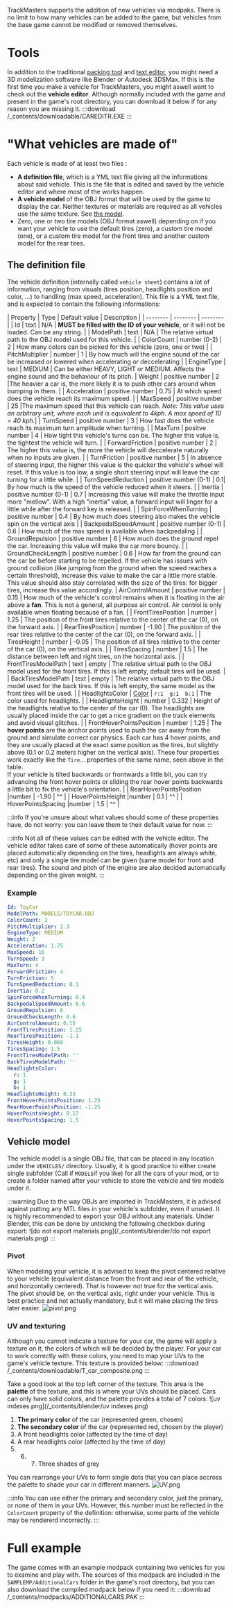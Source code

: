 <!-- TITLE:Create vehicles -->

TrackMasters supports the addition of new vehicles via modpaks. There is no limit to how many vehicles can be added to the game, but vehicles from the base game cannot be modified or removed themselves.

# Tools
In addition to the traditional [packing tool](https://wiki.trackmasters.louve.systems/read/home/3-packing.md) and [text editor](https://wiki.trackmasters.louve.systems/read/home/1-getting-started.md), you might need a 3D modelization software like Blender or Autodesk 3DSMax. If this is the first time you make a vehicle for TrackMasters, you might aswell want to check out the **vehicle editor**.
Although normally included with the game and present in the game's root directory, you can download it below if for any reason you are missing it.
:::download /_contents/downloadable/CAREDITR.EXE :::

# "What vehicles are made of"
Each vehicle is made of at least two files :
* **A definition file**, which is a YML text file giving all the informations about said vehicle. This is the file that is edited and saved by the vehicle editor and where most of the works happen.
* **A vehicle model** of the OBJ format that will be used by the game to display the car. Neither textures or materials are required as all vehicles use the same texture. See [the model](#the-model).
* Zero, one or two tire models (OBJ format aswell) depending on if you want your vehicle to use the default tires (zero), a custom tire model (one), or a custom tire model for the front tires and another custom model for the rear tires.

## The definition file
The vehicle definition (internally called `vehicle sheet`) contains a lot of information, ranging from visuals (tires position, headlights position and color, ...) to handling (max speed, acceleration). This file is a YML text file, and is expected to contain the following informations:

| Property | Type | Default value | Description |
| -------- | -------- | -------- |
|  Id  |   text  | N/A | **MUST be filled with the ID of your vehicle**, or it will not be loaded. Can be any string. |
|  ModelPath  |  text  | N/A | The relative virtual path to the OBJ model used for this vehicle. |
|  ColorCount  |   number (0-2)  | 2 | How many colors can be picked for this vehicle (zero, one or two) |
|  PitchMultiplier  | number | 1 | By how much will the engine sound of the car be increased or lowered when accelerating or deccelerating |
|  EngineType  |  text | MEDIUM | Can be either HEAVY, LIGHT or MEDIUM. Affects the engine sound and the behaviour of its pitch.
|  Weight  |   positive number | 2 |The heavier a car is, the more likely it is to push other cars around when bumping in them. |
|  Acceleration  |  positive number  | 0.75 | At which speed does the vehicle reach its maximum speed. |
|  MaxSpeed  |   positive number | 25 |The maximum speed that this vehicle can reach. _Note: This value uses an arbitrary unit, where each unit is equivalent to 4kph. A max speed of 10 = 40 kph._|
|  TurnSpeed  |  positive number | 3 | How fast does the vehicle reach its maximum turn amplitude when turning.  |
|  MaxTurn  |   positve number  | 4 | How tight this vehicle's turns can be. The higher this value is, the tightest the vehicle will turn.  |
|  ForwardFriction  |  positive number | 2 | The higher this value is, the more the vehicle will deccelerate naturally when no inputs are given. |
|  TurnFriction  |  positive number | 5 | In absence of steering input, the higher this value is the quicker the vehicle's wheel will reset. If this value is too low, a single short steering input will leave the car turning for a little while.  |
|  TurnSpeedReduction  |   positive number (0-1) | 0.1| By how much is the speed of the vehicle reduced when it steers.  |
|  Inertia  |   positive number (0-1)  | 0.7 | Increasing this value will make the throttle input more "mellow". With a high "inertia" value, a forward input will linger for a little while after the forward key is released. |
|  SpinForceWhenTurning  |  positive number  | 0.4 | By how much does steering also makes the vehicle spin on the vertical axis |
|  BackpedalSpeedAmount  | positive number (0-1) | 0.6 | How much of the max speed is available when backpedaling |
|  GroundRepulsion  | positive number |  6  | How much does the ground repel the car. Increasing this value will make the car more bouncy. | 
|  GroundCheckLength  |  positive number | 0.6 | How far from the ground can the car be before starting to be repelled. If the vehicle has issues with ground collision (like jumping from the ground when the speed reaches a certain threshold), increase this value to make the car a little more stable. This value should also stay correlated with the size of the tires: for bigger tires, increase this value accordingly.
|  AirControlAmount  |   positive number | 0.15  | How much of the vehicle's control remains when it is floating in the air above a **fan**. This is not a general, all purpose air control. Air control is only available when floating because of a fan. |
|  FrontTiresPosition  | number | 1.25  | The position of the front tires relative to the center of the car (0), on the forward axis. | 
|  RearTiresPosition  |   number | -1.90 | The position of the rear tires relative to the center of the car (0), on the forward axis. | 
|  TiresHeight  |  number |  -0.05  | The position of all tires relative to the center of the car (0), on the vertical axis. |
|  TiresSpacing  |  number | 1.5  | The distance between left and right tires, on the horizontal axis. |
|  FrontTiresModelPath  | text | empty | The relative virtual path to the OBJ model used for the front tires. If this is left empty, default tires will be used.  |
|  BackTiresModelPath  | text | empty  |  The relative virtual path to the OBJ model used for the back tires. If this is left empty, the same model as the front tires will be used. |
|  HeadlightsColor  |  [Color](https://wiki.trackmasters.louve.systems/read/home/create-trackparts.md#colors)  | `r:1  g:1  b:1` | The color used for headlights. |
|  HeadlightsHeight  | number |  0.332  | Height of the headlights relative to the center of the car (0). The headlights are usually placed inside the car to get a nice gradient on the track elements and avoid visual glitches. |
|  FrontHoverPointsPosition  | number |  1.25  | The **hover points** are the anchor points used to push the car away from the ground and simulate correct car physics. Each car has 4 hover points, and they are usually placed at the exact same position as the tires, but slightly above (0.1 or 0.2 meters higher on the vertical axis). These four properties work exactly like the `Tire`... properties of the same name, seen above in the table. <br> If your vehicle is tilted backwards or frontwards a little bit, you can try advancing the front hover points or sliding the rear hover points backwards a little bit to fix the vehicle's orientation. |
|  RearHoverPointsPosition  |number |   -1.90  | ^^ |
|  HoverPointsHeight  |number |  0.1  | ^^ |
|  HoverPointsSpacing  |number |   1.5  | ^^ |

:::info
If you're unsure about what values should some of these properties have, do not worry: you can leave them to their default value for now.
:::

:::info
Not all of these values can be edited with the vehicle editor. The vehicle editor takes care of some of these automatically (hover points are placed automatically depending on the tires, headlights are always white, etc) and only a single tire model can be given (same model for front and rear tires). The sound and pitch of the engine are also decided automatically depending on the given weight.
:::

### Example
```yaml
Id: ToyCar
ModelPath: MODELS/TOYCAR.OBJ
ColorCount: 2
PitchMultiplier: 1.3
EngineType: MEDIUM
Weight: 2
Acceleration: 1.75
MaxSpeed: 16
TurnSpeed: 3
MaxTurn: 4
ForwardFriction: 4
TurnFriction: 5
TurnSpeedReduction: 0.1
Inertia: 0.2
SpinForceWhenTurning: 0.4
BackpedalSpeedAmount: 0.6
GroundRepulsion: 6
GroundCheckLength: 0.6
AirControlAmount: 0.15
FrontTiresPosition: 1.25
RearTiresPosition: -1.1
TiresHeight: 0.068
TiresSpacing: 1.5
FrontTiresModelPath: ''
BackTiresModelPath: ''
HeadlightsColor:
  r: 1
  g: 1
  b: 1
HeadlightsHeight: 0.33
FrontHoverPointsPosition: 1.25
RearHoverPointsPosition: -1.25
HoverPointsHeight: 0.17
HoverPointsSpacing: 1.5
```

## Vehicle model
The vehicle model is a single OBJ file, that can be placed in any location under the `VEHICLES/` directory. Usually, it is good practice to either create single subfolder (Call if `MODELS`if you like) for all the cars of your mod, or to create a folder named after your vehicle to store the vehicle and tire models under it. 

:::warning
Due to the way OBJs are imported in TrackMasters, it is advised against putting any MTL files in your vehicle's subfolder, even if unused. It is highly recommended to export your OBJ without any materials.
Under Blender, this can be done by unticking the following checkbox during export:
![do not export materials.png](/_contents/blender/do not export materials.png)
:::

### Pivot
When modeling your vehicle, it is advised to keep the pivot centered relative to your vehicle (equivalent distance from the front and rear of the vehicle, and horizontally centered). That is however not true for the vertical axis.
The pivot should be, on the vertical axis, right under your vehicle. This is best practice and not actually mandatory, but it will make placing the tires later easier.
![pivot.png](/_contents/blender/pivot.png)

### UV and texturing
Although you cannot indicate a texture for your car, the game will apply a texture on it, the colors of which will be decided by the player.
For your car to work correctly with these colors, you need to map your UVs to the game's vehicle texture. This texture is provided below:
:::download /_contents/downloadable/T_car_composite.png :::

Take a good look at the top left corner of the texture. This area is the **palette** of the texture, and this is where your UVs should be placed. Cars can only have solid colors, and the palette provides a total of 7 colors:
![uv indexes.png](/_contents/blender/uv indexes.png)
1. **The primary color** of the car (represented green, chosen)
2. **The secondary color** of the car (represented red, chosen by the player)
3. A front headlights color (affected by the time of day)
4. A rear headlights color (affected by the time of day)
5. 6. 7. Three shades of grey

You can rearrange your UVs to form single dots that you can place accross the palette to shade your car in different manners.
![UV.png](/_contents/blender/UV.png)

:::info
You can use either the primary and secondary color, just the primary, or none of them in your UVs. However, this number must be reflected in the `ColorCount` property of the definition: otherwise, some parts of the vehicle may be rendererd incorrectly.
:::
# Full example
The game comes with an example modpack containing two vehicles for you to examine and play with. The sources of this modpack are included in the `SAMPLEMP/AdditionalCars` folder in the game's root directory, but you can also download the compiled modpack below if you need it:
:::download /_contents/modpacks/ADDITIONALCARS.PAK :::